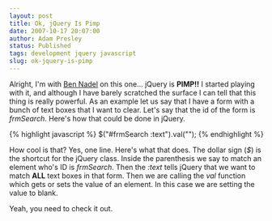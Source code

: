 ```yaml
---
layout: post
title: Ok, jQuery Is Pimp
date: 2007-10-17 20:07:00
author: Adam Presley
status: Published
tags: development jquery javascript
slug: ok-jquery-is-pimp
---
```


Alright, I'm with [Ben Nadel](http://www.bennadel.com) on this one... jQuery is **PIMP!!**
I started playing with it, and although I have barely scratched the
surface I can tell that this thing is really powerful. As an example let
us say that I have a form with a bunch of text boxes that I want to
clear. Let's say that the id of the form is *frmSearch*. Here's how that
could be done in jQuery.  
  
{% highlight javascript %}
$("#frmSearch :text").val("");
{% endhighlight %}

How cool is that? Yes, one line. Here's what that does. The dollar sign
(*$*) is the shortcut for the jQuery class. Inside the parenthesis we
say to match an element who's ID is *frmSearch*. Then the *:text* tells
jQuery that we want to match **ALL** text boxes in that form. Then we
are calling the *val* function which gets or sets the value of an
element. In this case we are setting the value to blank.  
  
Yeah, you need to check it out.
